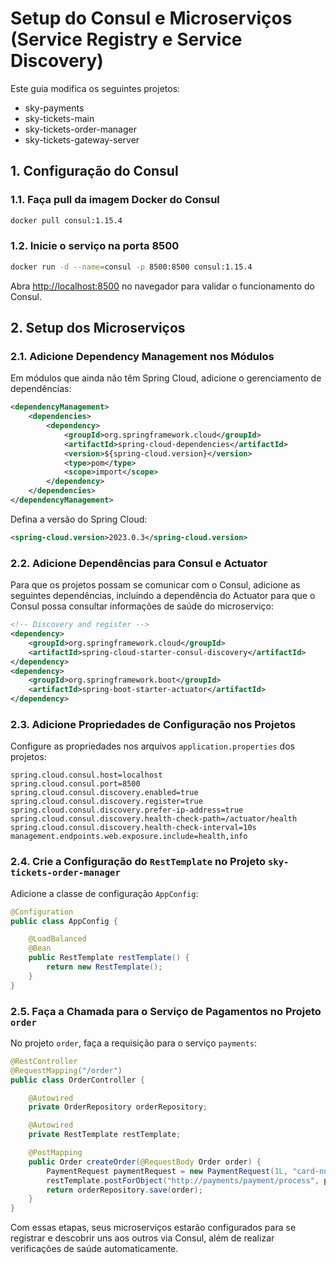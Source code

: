 # Setup do Consul e Microserviços (Service Registry e Service Discovery)

Este guia modifica os seguintes projetos:
- sky-payments
- sky-tickets-main
- sky-tickets-order-manager
- sky-tickets-gateway-server

## 1. Configuração do Consul

### 1.1. Faça pull da imagem Docker do Consul

```bash
docker pull consul:1.15.4
```

### 1.2. Inicie o serviço na porta 8500

```bash
docker run -d --name=consul -p 8500:8500 consul:1.15.4
```

Abra [http://localhost:8500](http://localhost:8500/ui/dc1/services) no navegador para validar o funcionamento do Consul.

## 2. Setup dos Microserviços

### 2.1. Adicione Dependency Management nos Módulos

Em módulos que ainda não têm Spring Cloud, adicione o gerenciamento de dependências:

```xml
<dependencyManagement>
    <dependencies>
        <dependency>
            <groupId>org.springframework.cloud</groupId>
            <artifactId>spring-cloud-dependencies</artifactId>
            <version>${spring-cloud.version}</version>
            <type>pom</type>
            <scope>import</scope>
        </dependency>
    </dependencies>
</dependencyManagement>
```

Defina a versão do Spring Cloud:

```xml
<spring-cloud.version>2023.0.3</spring-cloud.version>
```

### 2.2. Adicione Dependências para Consul e Actuator

Para que os projetos possam se comunicar com o Consul, adicione as seguintes dependências, incluindo a dependência do Actuator para que o Consul possa consultar informações de saúde do microserviço:

```xml
<!-- Discovery and register -->
<dependency>
    <groupId>org.springframework.cloud</groupId>
    <artifactId>spring-cloud-starter-consul-discovery</artifactId>
</dependency>
<dependency>
    <groupId>org.springframework.boot</groupId>
    <artifactId>spring-boot-starter-actuator</artifactId>
</dependency>
```

### 2.3. Adicione Propriedades de Configuração nos Projetos

Configure as propriedades nos arquivos `application.properties` dos projetos:

```properties
spring.cloud.consul.host=localhost
spring.cloud.consul.port=8500
spring.cloud.consul.discovery.enabled=true
spring.cloud.consul.discovery.register=true
spring.cloud.consul.discovery.prefer-ip-address=true
spring.cloud.consul.discovery.health-check-path=/actuator/health
spring.cloud.consul.discovery.health-check-interval=10s
management.endpoints.web.exposure.include=health,info
```

### 2.4. Crie a Configuração do `RestTemplate` no Projeto `sky-tickets-order-manager`

Adicione a classe de configuração `AppConfig`:

```java
@Configuration
public class AppConfig {

    @LoadBalanced
    @Bean
    public RestTemplate restTemplate() {
        return new RestTemplate();
    }
}
```

### 2.5. Faça a Chamada para o Serviço de Pagamentos no Projeto `order`

No projeto `order`, faça a requisição para o serviço `payments`:

```java
@RestController
@RequestMapping("/order")
public class OrderController {

    @Autowired
    private OrderRepository orderRepository;

    @Autowired
    private RestTemplate restTemplate;

    @PostMapping
    public Order createOrder(@RequestBody Order order) {
        PaymentRequest paymentRequest = new PaymentRequest(1L, "card-number", 20.0);
        restTemplate.postForObject("http://payments/payment/process", paymentRequest, String.class);
        return orderRepository.save(order);
    }
}
```

Com essas etapas, seus microserviços estarão configurados para se registrar e descobrir uns aos outros via Consul, além de realizar verificações de saúde automaticamente.